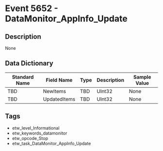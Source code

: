 # Event 5652 - DataMonitor_AppInfo_Update

## Description
None

## Data Dictionary
|Standard Name|Field Name|Type|Description|Sample Value|
|---|---|---|---|---|
|TBD|NewItems|TBD|UInt32|None|None|
|TBD|UpdatedItems|TBD|UInt32|None|None|

## Tags
* etw_level_Informational
* etw_keywords_datamonitor
* etw_opcode_Stop
* etw_task_DataMonitor_AppInfo_Update